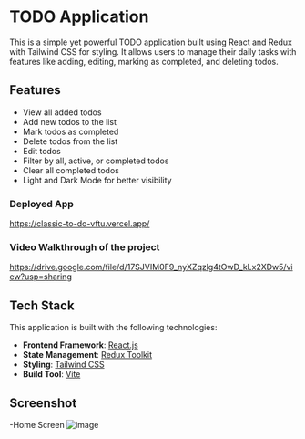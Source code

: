 # TODO Application

This is a simple yet powerful TODO application built using React and Redux with Tailwind CSS for styling. It allows users to manage their daily tasks with features like adding, editing, marking as completed, and deleting todos.

## Features

- View all added todos
- Add new todos to the list
- Mark todos as completed
- Delete todos from the list
- Edit todos
- Filter by all, active, or completed todos
- Clear all completed todos
- Light and Dark Mode for better visibility

### Deployed App
https://classic-to-do-vftu.vercel.app/

### Video Walkthrough of the project
https://drive.google.com/file/d/17SJVIM0F9_nyXZqzlg4tOwD_kLx2XDw5/view?usp=sharing

## Tech Stack

This application is built with the following technologies:

- **Frontend Framework**: [React.js](https://reactjs.org/)
- **State Management**: [Redux Toolkit](https://redux-toolkit.js.org/)
- **Styling**: [Tailwind CSS](https://tailwindcss.com/)
- **Build Tool**: [Vite](https://vitejs.dev/)

## Screenshot

 -Home Screen ![image](https://github.com/Nidhis2608/ClassicToDo/assets/147683595/f9041b1b-cc34-4c7f-be15-67bb5323c8b5)

